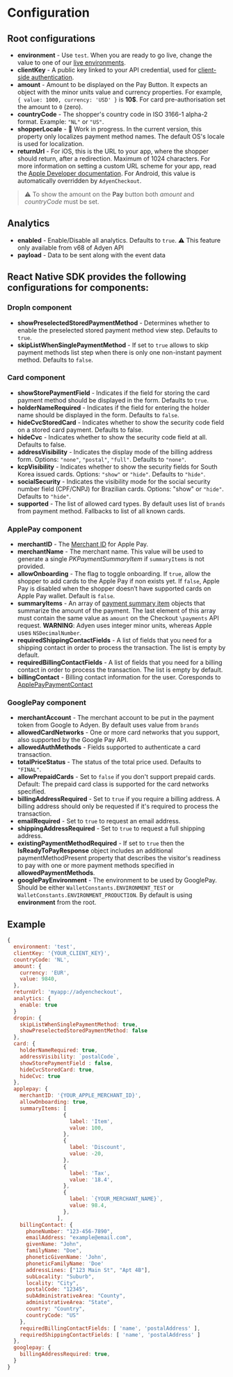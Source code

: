 # Configuration

## Root configurations

- **environment** - Use `test`. When you are ready to go live, change the value to one of our [live environments](https://docs.adyen.com/online-payments/drop-in-web#testing-your-integration).
- **clientKey** - A public key linked to your API credential, used for [client-side authentication](https://docs.adyen.com/development-resources/client-side-authentication).
- **amount** - Amount to be displayed on the Pay Button. It expects an object with the minor units value and currency properties. For example, `{ value: 1000, currency: 'USD' }` is **10$**. For card pre-authorisation set the amount to `0` (zero).
- **countryCode** - The shopper's country code in ISO 3166-1 alpha-2 format. Example: `"NL"` or `"US"`.
- **shopperLocale** - 🚧 Work in progress. In the current version, this property only localizes payment method names. The default OS's locale is used for localization.
- **returnUrl** - For iOS, this is the URL to your app, where the shopper should return, after a redirection. Maximum of 1024 characters. For more information on setting a custom URL scheme for your app, read the [Apple Developer documentation](https://developer.apple.com/documentation/uikit/inter-process_communication/allowing_apps_and_websites_to_link_to_your_content/defining_a_custom_url_scheme_for_your_app).
  For Android, this value is automatically overridden by `AdyenCheckout`.

> ⚠️ To show the amount on the **Pay** button both _amount_ and _countryCode_ must be set.

## Analytics

- **enabled** - Enable/Disable all analytics. Defaults to `true`. ⚠️ This feature only available from v68 of Adyen API
- **payload** - Data to be sent along with the event data

## React Native SDK provides the following configurations for components:

### DropIn component

- **showPreselectedStoredPaymentMethod** - Determines whether to enable the preselected stored payment method view step. Defaults to `true`.
- **skipListWhenSinglePaymentMethod** - If set to `true` allows to skip payment methods list step when there is only one non-instant payment method. Defaults to `false`.

### Card component

- **showStorePaymentField** - Indicates if the field for storing the card payment method should be displayed in the form. Defaults to `true`.
- **holderNameRequired** - Indicates if the field for entering the holder name should be displayed in the form. Defaults to `false`.
- **hideCvcStoredCard** - Indicates whether to show the security code field on a stored card payment. Defaults to false.
- **hideCvc** - Indicates whether to show the security code field at all. Defaults to false.
- **addressVisibility** - Indicates the display mode of the billing address form. Options: `"none"`, `"postal"`, `"full"`. Defaults to `"none"`.
- **kcpVisibility** - Indicates whether to show the security fields for South Korea issued cards. Options: `"show"` or `"hide"`. Defaults to `"hide"`.
- **socialSecurity** - Indicates the visibility mode for the social security number field (CPF/CNPJ) for Brazilian cards. Options: "show" or `"hide"`. Defaults to `"hide"`.
- **supported** - The list of allowed card types. By default uses list of `brands` from payment method. Fallbacks to list of all known cards.

### ApplePay component

- **merchantID** - The [Merchant ID](https://developer.apple.com/library/archive/ApplePay_Guide/Configuration.html) for Apple Pay.
- **merchantName** - The merchant name. This value will be used to generate a single *PKPaymentSummaryItem* if `summaryItems` is not provided.
- **allowOnboarding** - The flag to toggle onboarding. If `true`, allow the shopper to add cards to the Apple Pay if non exists yet. If `false`, Apple Pay is disabled when the shopper doesn’t have supported cards on Apple Pay wallet. Default is `false`.
- **summaryItems** - An array of [payment summary item](https://developer.apple.com/documentation/passkit/pkpaymentrequest/1619231-paymentsummaryitems) objects that summarize the amount of the payment. The last element of this array must contain the same value as `amount` on the Checkout `\payments` API request. **WARNING**: Adyen uses integer minor units, whereas Apple uses `NSDecimalNumber`.
- **requiredShippingContactFields** - A list of fields that you need for a shipping contact in order to process the transaction. The list is empty by default. 
- **requiredBillingContactFields** - A list of fields that you need for a billing contact in order to process the transaction. The list is empty by default.
- **billingContact** - Billing contact information for the user. Coresponds to [ApplePayPaymentContact](https://developer.apple.com/documentation/apple_pay_on_the_web/applepaypaymentcontact)

### GooglePay component

- **merchantAccount** - The merchant account to be put in the payment token from Google to Adyen. By default uses value from `brands`
- **allowedCardNetworks** - One or more card networks that you support, also supported by the Google Pay API.
- **allowedAuthMethods** - Fields supported to authenticate a card transaction.
- **totalPriceStatus** - The status of the total price used. Defaults to `"FINAL"`.
- **allowPrepaidCards** - Set to `false` if you don't support prepaid cards. Default: The prepaid card class is supported for the card networks specified.
- **billingAddressRequired** - Set to `true` if you require a billing address. A billing address should only be requested if it's required to process the transaction.
- **emailRequired** - Set to `true` to request an email address.
- **shippingAddressRequired** - Set to `true` to request a full shipping address.
- **existingPaymentMethodRequired** - If set to `true` then the **IsReadyToPayResponse** object includes an additional paymentMethodPresent property that describes the visitor's readiness to pay with one or more payment methods specified in **allowedPaymentMethods**.
- **googlePayEnvironment** - The environment to be used by GooglePay. Should be either `WalletConstants.ENVIRONMENT_TEST` or `WalletConstants.ENVIRONMENT_PRODUCTION`. By default is using **environment** from the root.

## Example

```js
{
  environment: 'test',
  clientKey: '{YOUR_CLIENT_KEY}',
  countryCode: 'NL',
  amount: {
    currency: 'EUR',
    value: 9840,
  },
  returnUrl: 'myapp://adyencheckout',
  analytics: {
    enable: true
  }
  dropin: {
    skipListWhenSinglePaymentMethod: true,
    showPreselectedStoredPaymentMethod: false
  },
  card: {
    holderNameRequired: true,
    addressVisibility: `postalCode`,
    showStorePaymentField : false,
    hideCvcStoredCard: true,
    hideCvc: true
  },
  applepay: {
    merchantID: '{YOUR_APPLE_MERCHANT_ID}',
    allowOnboarding: true,
    summaryItems: [
                  {
                    label: 'Item',
                    value: 100,
                  },
                  {
                    label: 'Discount',
                    value: -20,
                  },
                  {
                    label: 'Tax',
                    value: '18.4',
                  },
                  {
                    label: `{YOUR_MERCHANT_NAME}`,
                    value: 98.4,
                  },
                ],
    billingContact: {
      phoneNumber: "123-456-7890",
      emailAddress: "example@email.com",
      givenName: "John",
      familyName: "Doe",
      phoneticGivenName: 'John',
      phoneticFamilyName: 'Doe'
      addressLines: ["123 Main St", "Apt 4B"],
      subLocality: "Suburb",
      locality: "City",
      postalCode: "12345",
      subAdministrativeArea: "County",
      administrativeArea: "State",
      country: "Country",
      countryCode: "US"
    },
    requiredBillingContactFields: [ 'name', 'postalAddress' ],
    requiredShippingContactFields: [ 'name', 'postalAddress' ]
  },
  googlepay: {
    billingAddressRequired: true,
  }
}
```
